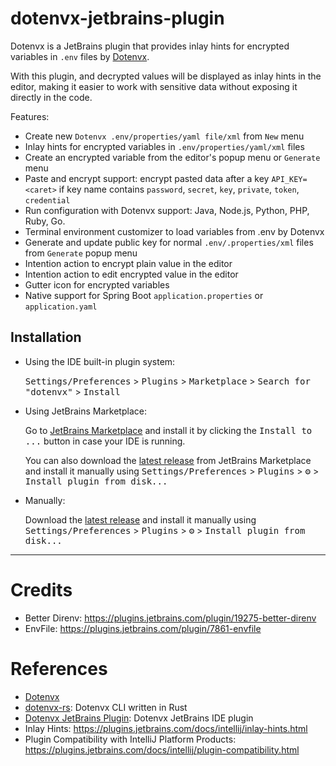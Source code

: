 dotenvx-jetbrains-plugin
========================

<!-- Plugin description -->
Dotenvx is a JetBrains plugin that provides inlay hints for encrypted variables in `.env` files
by [Dotenvx](https://dotenvx.com/).

With this plugin, and decrypted values will be displayed as inlay hints in the editor,
making it easier to work with sensitive data without exposing it directly in the code.

Features:

- Create new `Dotenvx .env/properties/yaml file/xml` from `New` menu
- Inlay hints for encrypted variables in `.env/properties/yaml/xml` files
- Create an encrypted variable from the editor's popup menu or `Generate` menu
- Paste and encrypt support: encrypt pasted data after a key `API_KEY=<caret>` if key name contains `password`,
  `secret`, `key`, `private`, `token`, `credential`
- Run configuration with Dotenvx support: Java, Node.js, Python, PHP, Ruby, Go.
- Terminal environment customizer to load variables from .env by Dotenvx
- Generate and update public key for normal `.env/.properties/xml` files from `Generate` popup menu
- Intention action to encrypt plain value in the editor
- Intention action to edit encrypted value in the editor
- Gutter icon for encrypted variables
- Native support for Spring Boot `application.properties` or `application.yaml`

<!-- Plugin description end -->

## Installation

- Using the IDE built-in plugin system:

  <kbd>Settings/Preferences</kbd> > <kbd>Plugins</kbd> > <kbd>Marketplace</kbd> > <kbd>Search for "dotenvx"</kbd> >
  <kbd>Install</kbd>

- Using JetBrains Marketplace:

  Go to [JetBrains Marketplace](https://plugins.jetbrains.com/plugin/28148-dotenvx) and install it by clicking
  the <kbd>Install to ...</kbd> button in case your IDE is running.

  You can also download the [latest release](https://plugins.jetbrains.com/plugin/28148-dotenvx/versions) from
  JetBrains Marketplace and install it manually using
  <kbd>Settings/Preferences</kbd> > <kbd>Plugins</kbd> > <kbd>⚙️</kbd> > <kbd>Install plugin from disk...</kbd>

- Manually:

  Download the [latest release](https://github.com/linux-china/dotenvx-jetbrains-plugin/releases/latest) and install it
  manually using
  <kbd>Settings/Preferences</kbd> > <kbd>Plugins</kbd> > <kbd>⚙️</kbd> > <kbd>Install plugin from disk...</kbd>

---

# Credits

- Better Direnv: https://plugins.jetbrains.com/plugin/19275-better-direnv
- EnvFile: https://plugins.jetbrains.com/plugin/7861-envfile

# References

* [Dotenvx](https://dotenvx.com/)
* [dotenvx-rs](https://github.com/linux-china/dotenvx-rs): Dotenvx CLI written in Rust
* [Dotenvx JetBrains Plugin](https://plugins.jetbrains.com/plugin/28148-dotenvx/): Dotenvx JetBrains IDE plugin
* Inlay Hints: https://plugins.jetbrains.com/docs/intellij/inlay-hints.html
* Plugin Compatibility with IntelliJ Platform
  Products: https://plugins.jetbrains.com/docs/intellij/plugin-compatibility.html